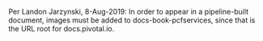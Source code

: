 Per Landon Jarzynski, 8-Aug-2019:
In order to appear in a pipeline-built document, images must be added to docs-book-pcfservices, since that is the URL root for docs.pivotal.io.
